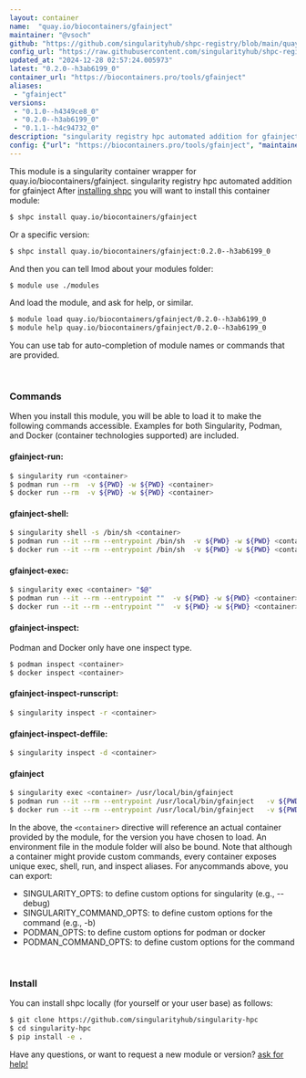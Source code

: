 ```yaml
---
layout: container
name:  "quay.io/biocontainers/gfainject"
maintainer: "@vsoch"
github: "https://github.com/singularityhub/shpc-registry/blob/main/quay.io/biocontainers/gfainject/container.yaml"
config_url: "https://raw.githubusercontent.com/singularityhub/shpc-registry/main/quay.io/biocontainers/gfainject/container.yaml"
updated_at: "2024-12-28 02:57:24.005973"
latest: "0.2.0--h3ab6199_0"
container_url: "https://biocontainers.pro/tools/gfainject"
aliases:
 - "gfainject"
versions:
 - "0.1.0--h4349ce8_0"
 - "0.2.0--h3ab6199_0"
 - "0.1.1--h4c94732_0"
description: "singularity registry hpc automated addition for gfainject"
config: {"url": "https://biocontainers.pro/tools/gfainject", "maintainer": "@vsoch", "description": "singularity registry hpc automated addition for gfainject", "latest": {"0.2.0--h3ab6199_0": "sha256:4d7a89e87f033f2efcdcdab2df348d30a80131b09d332425e243cba699df9941"}, "tags": {"0.1.0--h4349ce8_0": "sha256:3248af85b4a73103eac9b5fa8f5da7f3918377cbf41173c7a900302f68a041cb", "0.2.0--h3ab6199_0": "sha256:4d7a89e87f033f2efcdcdab2df348d30a80131b09d332425e243cba699df9941", "0.1.1--h4c94732_0": "sha256:ff47d7a999f43fcf9c2879ed464c26cc9b4997d7f54c00a778ef695822435234"}, "docker": "quay.io/biocontainers/gfainject", "aliases": {"gfainject": "/usr/local/bin/gfainject"}}
---
```


This module is a singularity container wrapper for quay.io/biocontainers/gfainject.
singularity registry hpc automated addition for gfainject
After [installing shpc](#install) you will want to install this container module:


```bash
$ shpc install quay.io/biocontainers/gfainject
```

Or a specific version:

```bash
$ shpc install quay.io/biocontainers/gfainject:0.2.0--h3ab6199_0
```

And then you can tell lmod about your modules folder:

```bash
$ module use ./modules
```

And load the module, and ask for help, or similar.

```bash
$ module load quay.io/biocontainers/gfainject/0.2.0--h3ab6199_0
$ module help quay.io/biocontainers/gfainject/0.2.0--h3ab6199_0
```

You can use tab for auto-completion of module names or commands that are provided.

<br>

### Commands

When you install this module, you will be able to load it to make the following commands accessible.
Examples for both Singularity, Podman, and Docker (container technologies supported) are included.

#### gfainject-run:

```bash
$ singularity run <container>
$ podman run --rm  -v ${PWD} -w ${PWD} <container>
$ docker run --rm  -v ${PWD} -w ${PWD} <container>
```

#### gfainject-shell:

```bash
$ singularity shell -s /bin/sh <container>
$ podman run --it --rm --entrypoint /bin/sh  -v ${PWD} -w ${PWD} <container>
$ docker run --it --rm --entrypoint /bin/sh  -v ${PWD} -w ${PWD} <container>
```

#### gfainject-exec:

```bash
$ singularity exec <container> "$@"
$ podman run --it --rm --entrypoint ""  -v ${PWD} -w ${PWD} <container> "$@"
$ docker run --it --rm --entrypoint ""  -v ${PWD} -w ${PWD} <container> "$@"
```

#### gfainject-inspect:

Podman and Docker only have one inspect type.

```bash
$ podman inspect <container>
$ docker inspect <container>
```

#### gfainject-inspect-runscript:

```bash
$ singularity inspect -r <container>
```

#### gfainject-inspect-deffile:

```bash
$ singularity inspect -d <container>
```


#### gfainject

```bash
$ singularity exec <container> /usr/local/bin/gfainject
$ podman run --it --rm --entrypoint /usr/local/bin/gfainject   -v ${PWD} -w ${PWD} <container> -c " $@"
$ docker run --it --rm --entrypoint /usr/local/bin/gfainject   -v ${PWD} -w ${PWD} <container> -c " $@"
```



In the above, the `<container>` directive will reference an actual container provided
by the module, for the version you have chosen to load. An environment file in the
module folder will also be bound. Note that although a container
might provide custom commands, every container exposes unique exec, shell, run, and
inspect aliases. For anycommands above, you can export:

 - SINGULARITY_OPTS: to define custom options for singularity (e.g., --debug)
 - SINGULARITY_COMMAND_OPTS: to define custom options for the command (e.g., -b)
 - PODMAN_OPTS: to define custom options for podman or docker
 - PODMAN_COMMAND_OPTS: to define custom options for the command

<br>

### Install

You can install shpc locally (for yourself or your user base) as follows:

```bash
$ git clone https://github.com/singularityhub/singularity-hpc
$ cd singularity-hpc
$ pip install -e .
```

Have any questions, or want to request a new module or version? [ask for help!](https://github.com/singularityhub/singularity-hpc/issues)